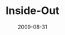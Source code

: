 ---
layout: music 
title: "Inside-Out"
series: "Inside Out"
date: 2009-08-31 
description: "Brian Tome discusses why crossroads exists to mobilize people toward things God cares about."
audio: "http://s3.amazonaws.com/crossroadsaudiomessages/InsideOut3.mp3"
audio-duration: "44:48"
---